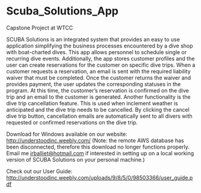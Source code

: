 # Scuba_Solutions_App
Capstone Project at WTCC

SCUBA Solutions is an integrated system that provides an easy to use application simplifying the business processes encountered by a dive shop with boat-charted dives.  This app allows personnel to schedule single or recurring dive events.  Additionally, the app stores customer profiles and the user can create reservations for the customer on specific dive trips.  When a customer requests a reservation, an email is sent with the required liability waiver that must be completed.  Once the customer returns the waiver and provides payment, the user updates the corresponding statuses in the program.  At this time, the customer’s reservation is confirmed on the dive trip and an email to the customer is generated.  Another functionality is the dive trip cancellation feature.  This is used when inclement weather is anticipated and the dive trip needs to be cancelled.  By clicking the cancel dive trip button, cancellation emails are automatically sent to all divers with requested or confirmed reservations on the dive trip. 


Download for Windows available on our website: http://understoodinc.weebly.com/
(Note: the remote AWS database has been disconnected, therefore this download no longer functions properly. Email me <jrballiet@hotmail.com> if interested in setting up on a local working version of SCUBA Solutions on your personal machine.)

Check out our User Guide: 
http://understoodinc.weebly.com/uploads/9/8/5/0/98503366/user_guide.pdf

